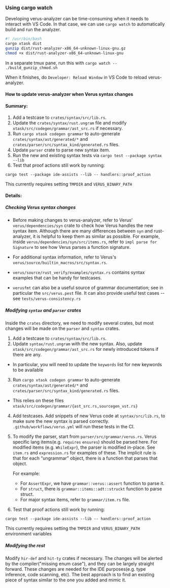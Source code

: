
### Using cargo watch
Developing verus-analyzer can be time-consuming when it needs to interact with VS Code. In that case, we can use `cargo watch` to automatically build and run the analyzer. 

```bash
#! /usr/bin/bash
cargo xtask dist
gunzip dist/rust-analyzer-x86_64-unknown-linux-gnu.gz
chmod +x dist/rust-analyzer-x86_64-unknown-linux-gnu
```

In a separate tmux pane, run this with `cargo watch -- ./build_gunzip_chmod.sh`

When it finishes, do `Developer: Reload Window` in VS Code to reload verus-analyzer.


#### How to update verus-analyzer when Verus syntax changes

#### Summary:
1. Add a testcase to `crates/syntax/src/lib.rs`.
2. Update the `crates/syntax/rust.ungram` file and modify `xtask/src/codegen/grammar/ast_src.rs` if necessary.
3. Run `cargo xtask codegen grammar` to  auto-generate `crates/syntax/ast/generated/*` and `crates/parser/src/syntax_kind/generated.rs` files.
4. Update `parser` crate to parse new syntax item.
5. Run the new and existing syntax tests via `cargo test --package syntax --lib`
6. Test that proof actions still work by running:
```
cargo test --package ide-assists --lib -- handlers::proof_action
```
This currently requires setting `TMPDIR` and `VERUS_BINARY_PATH`


#### Details:

##### Checking Verus syntax changes
- Before making changes to verus-analyzer, refer to Verus' `verus/dependencies/syn` crate to check how Verus handles the new syntax item. Although there are many differences between `syn` and rust-analyzer, it is helpful to keep them as similar as possible. 
For example, inside `verus/dependencies/syn/src/items.rs`, refer to `impl parse for Signature` to see how Verus parses a function signature. 

- For additional syntax information, refer to Verus's `verus/source/builtin_macros/src/syntax.rs`.

- `verus/source/rust_verify/examples/syntax.rs` contains syntax examples that can be handy for testcases. 

- `verusfmt` can also be a useful source of grammar documentation; see in particular the `src/verus.pest` file.  It can also provide useful test cases -- see `tests/verus-consistency.rs`


##### Modifying `syntax` and `parser` crates
Inside the `crates` directory, we need to modify several crates, but most changes will be made on the `parser` and `syntax` crates.

1. Add a testcase to `crates/syntax/src/lib.rs`.
2. Update `syntax/rust.ungram` with the new syntax. Also, update `xtask/src/codegen/grammar/ast_src.rs` for newly introduced tokens if there are any. 
  - In particular, you will need to update the `keywords` list for new keywords to be available

3. Run `cargo xtask codegen grammar` to  auto-generate `crates/syntax/ast/generated/*` and `crates/parser/src/syntax_kind/generated.rs` files.
  - This relies on these files `xtask/src/codegen/grammar/{ast_src.rs,sourcegen_vst.rs}` 

4. Add testcases. Add snippets of new Verus code at `syntax/src/lib.rs`, to make sure the new syntax is parsed correctly. `.github/workflows/verus.yml` will run these tests in the CI.

5. To modify the parser, start from `parser/src/grammar/verus.rs`. Verus specific lang items(e.g. `requires` `ensures`) should be parsed here. For modified items (e.g. `WhileExpr`), the parser is modified in-place. See `item.rs` and `expression.rs` for examples of these. The implicit rule is that for each “ungrammar” object, there is a function that parses that object. 

    For example:
    - For `AssertExpr`, we have `grammar::verus::assert` function to parse it. 
    - For `struct`, there is  `grammar::items::adt::struckt` function to parse struct.
    - For major syntax items, refer to `grammar/item.rs` file.

6. Test that proof actions still work by running:
```
cargo test --package ide-assists --lib -- handlers::proof_action
```
This currently requires setting the `TMPDIR` and `VERUS_BINARY_PATH` environment variables


##### Modifying the rest
Modify `hir-def` and `hit-ty` crates if necessary. The changes will be alerted
by the compiler("missing enum case"), and they can be largely straight forward.
These changes are needed for the IDE purposes(e.g. type inference, code
scanning, etc).  The best approach is to find an existing piece of syntax
similar to the one you added and mimic it.


